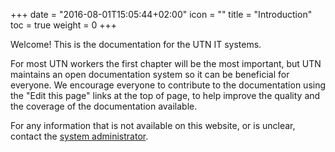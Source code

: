 +++
date = "2016-08-01T15:05:44+02:00"
icon = ""
title = "Introduction"
toc = true
weight = 0
+++

Welcome! This is the documentation for the UTN IT systems.

For most UTN workers the first chapter will be the most important, but UTN
maintains an open documentation system so it can be beneficial for everyone. We
encourage everyone to contribute to the documentation using the "Edit this page"
links at the top of page, to help improve the quality and the coverage of the
documentation available.

For any information that is not available on this website, or is unclear,
contact the [system administrator](mailto:admin@utn.se).
